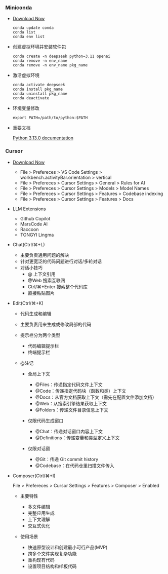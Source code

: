 ### Miniconda
* [Download Now](https://www.anaconda.com/download/success)

  ```
  conda update conda
  conda list
  conda env list
  ```
  
* 创建虚拟环境并安装软件包
  ```
  conda create -n deepseek python=3.11 openai
  conda remove -n env_name
  conda remove -n env_name pkg_name
  ```

* 激活虚拟环境

  ```
  conda activate deepseek
  conda install pkg_name
  conda uninstall pkg_name
  conda deactivate
  ```

* 环境变量修改

  `export PATH=/path/to/python:$PATH`

* 重要文档

  [Python 3.13.0 documentation](https://docs.python.org/3.13/index.html)

### Cursor

* [Download Now](https://www.cursor.com/)
  
  * File > Prefereces > VS Code Settings > workbench.activityBar.orientation > vertical
  * File > Prefereces > Cursor Settings > General > Rules for AI
  * File > Prefereces > Cursor Settings > Models > Model Names
  * File > Prefereces > Cursor Settings > Features > Codebase indexing
  * File > Prefereces > Cursor Settings > Features > Docs

* LLM Extensions

    * Github Copilot
    * MarsCode AI
    * Raccoon
    * TONGYI Lingma

* Chat(Ctrl/⌘+L)

  * 主要负责通用问题的解决
  * 针对更宽泛的代码问题进行对话/多轮对话
  * 对话小技巧
    * @ 上下文引用
    * @Web 搜索互联网
    * Ctrl/⌘+Enter 搜索整个代码库
    * 直接粘贴图片

* Edit(Ctrl/⌘+K)

  * 代码生成和编辑
  * 主要负责用来生成或修改局部的代码
  * 提示栏分为两个类型
      * 代码编辑提示栏
      * 终端提示栏
  * @注记
    
    * 全局上下文
      * @Files：传递指定代码文件上下文
      * @Code：传递指定代码块（函数和类）上下文
      * @Docs：从官方文档获取上下文（需先在配置文件添加文档）
      * @Web：从搜索引擎结果获取上下文
      * @Folders：传递文件目录信息上下文
    
    * 仅限代码生成窗口
      * @Chat：传递对话窗口内容上下文
      * @Definitions：传递变量和类型定义上下文
    
    * 仅限对话窗
      * @Git：传递 Git commit history
      * @Codebase：在代码仓里扫描文件传入

* Composer(Ctrl/⌘+I) 

  File > Prefereces > Cursor Settings > Features > Composer > Enabled

  * 主要特性
    * 多文件编辑
    * 完整应用生成
    * 上下文理解
    * 交互式优化

  * 使用场景
    * 快速原型设计和创建最小可行产品(MVP)
    * 跨多个文件实现复杂功能
    * 重构现有代码
    * 设置项目结构和样板代码
